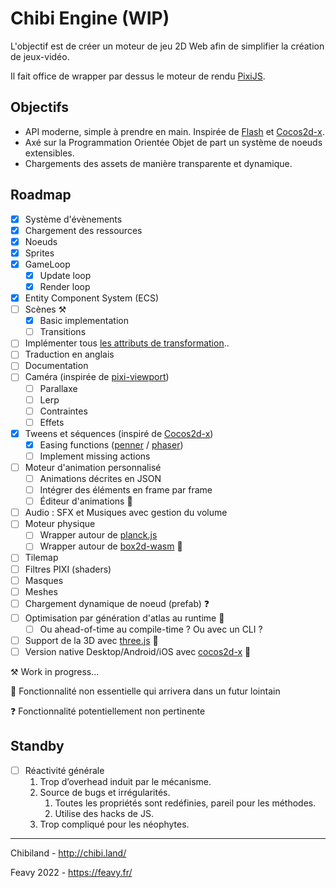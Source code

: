 # Chibi Engine (WIP)

L'objectif est de créer un moteur de jeu 2D Web afin de simplifier la création de jeux-vidéo.

Il fait office de wrapper par dessus le moteur de rendu [PixiJS](https://github.com/pixijs/pixijs).

## Objectifs
- API moderne, simple à prendre en main. Inspirée de [Flash](https://help.adobe.com/fr_FR/FlashPlatform/reference/actionscript/3/package-detail.html) et [Cocos2d-x](https://docs.cocos2d-x.org/api-ref/cplusplus/v4x/). 
- Axé sur la Programmation Orientée Objet de part un système de noeuds extensibles.
- Chargements des assets de manière transparente et dynamique.

## Roadmap

- [x] Système d'évènements
- [x] Chargement des ressources
- [x] Noeuds
- [x] Sprites
- [x] GameLoop
  - [x] Update loop
  - [x] Render loop
- [x] Entity Component System (ECS)
- [ ] Scènes ⚒️
  - [x] Basic implementation
  - [ ] Transitions
- [ ] Implémenter tous [les attributs de transformation](https://pixijs.download/dev/docs/PIXI.Container.html)..
- [ ] Traduction en anglais
- [ ] Documentation
- [ ] Caméra (inspirée de [pixi-viewport](https://github.com/davidfig/pixi-viewport))
    - [ ] Parallaxe
    - [ ] Lerp
    - [ ] Contraintes
    - [ ] Effets
- [x] Tweens et séquences (inspiré de [Cocos2d-x](https://docs.cocos.com/cocos2d-x/manual/en/actions/getting_started.html))
  - [x] Easing functions ([penner](https://github.com/bcherny/penner) / [phaser](https://github.com/photonstorm/phaser/tree/master/src/math/easing))
  - [ ] Implement missing actions
- [ ] Moteur d'animation personnalisé
  - [ ] Animations décrites en JSON
  - [ ] Intégrer des éléments en frame par frame
  - [ ] Éditeur d'animations 🔮
- [ ] Audio : SFX et Musiques avec gestion du volume
- [ ] Moteur physique
    - [ ] Wrapper autour de [planck.js](https://github.com/shakiba/planck.js/)
    - [ ] Wrapper autour de [box2d-wasm](https://github.com/Birch-san/box2d-wasm) 🔮
- [ ] Tilemap
- [ ] Filtres PIXI (shaders)
- [ ] Masques
- [ ] Meshes
- [ ] Chargement dynamique de noeud (prefab) ❓
- [ ] Optimisation par génération d'atlas au runtime 🔮
    - [ ] Ou ahead-of-time au compile-time ? Ou avec un CLI ?
- [ ] Support de la 3D avec [three.js](https://github.com/mrdoob/three.js) 🔮
- [ ] Version native Desktop/Android/iOS avec [cocos2d-x](https://github.com/cocos2d/cocos2d-x) 🔮

⚒️ Work in progress...

🔮 Fonctionnalité non essentielle qui arrivera dans un futur lointain

❓ Fonctionnalité potentiellement non pertinente

## Standby
- [ ] Réactivité générale
    1. Trop d’overhead induit par le mécanisme.
    2. Source de bugs et irrégularités.
        1. Toutes les propriétés sont redéfinies, pareil pour les méthodes.
        2. Utilise des hacks de JS.
    3. Trop compliqué pour les néophytes.

----

Chibiland - http://chibi.land/

Feavy 2022 - https://feavy.fr/